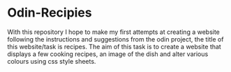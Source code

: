 # Odin-Recipies

With this repository I hope to make my first attempts at creating a website following the instructions
and suggestions from the odin project, the title of this website/task is recipes. The aim of this task
is to create a website that displays a few cooking recipes, an image of the dish and alter various colours
using css style sheets.